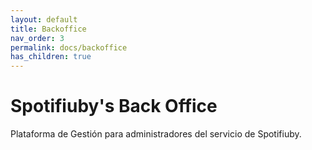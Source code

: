 ```yaml
---
layout: default
title: Backoffice
nav_order: 3
permalink: docs/backoffice
has_children: true
---
```


# Spotifiuby's Back Office

Plataforma de Gestión para administradores del servicio de Spotifiuby.
